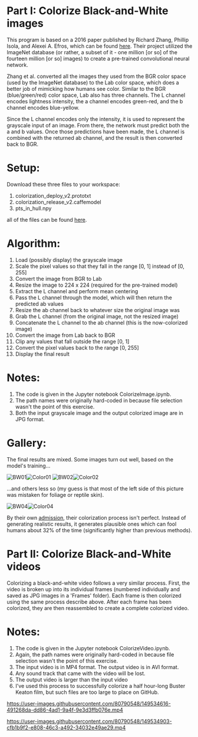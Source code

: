# Part I: Colorize Black-and-White images

This program is based on a 2016 paper published by Richard Zhang, Phillip Isola, and Alexei A. Efros, which can be found [here](https://arxiv.org/abs/1603.08511). Their project utilized the ImageNet database (or rather, a subset of it - one million [or so] of the fourteen million [or so] images) to create a pre-trained convolutional neural network.

Zhang et al. converted all the images they used from the BGR color space (used by the ImageNet database) to the Lab color space, which does a better job of mimicking how humans see color. Similar to the BGR (blue/green/red) color space, Lab also has three channels. The L channel encodes lightness intensity, the a channel encodes green-red, and the b channel encodes blue-yellow.

Since the L channel encodes only the intensity, it is used to represent the grayscale input of an image. From there, the network must predict both the a and b values. Once those predictions have been made, the L channel is combined with the returned ab channel, and the result is then converted back to BGR.

# Setup:

Download these three files to your workspace:

1) colorization_deploy_v2.prototxt
2) colorization_release_v2.caffemodel
3) pts_in_hull.npy

all of the files can be found [here](https://code.naturkundemuseum.berlin/mediaspherefornature/colorize_iiif/-/tree/master/experimental/model).
 
# Algorithm:

1) Load (possibly display) the grayscale image
2) Scale the pixel values so that they fall in the range [0, 1] instead of [0, 255]
3) Convert the image from BGR to Lab
4) Resize the image to 224 x 224 (required for the pre-trained model)
5) Extract the L channel and perform mean centering
6) Pass the L channel through the model, which will then return the predicted ab values
7) Resize the ab channel back to whatever size the original image was
8) Grab the L channel (from the original image, not the resized image)
9) Concatenate the L channel to the ab channel (this is the now-colorized image)
10) Convert the image from Lab back to BGR
11) Clip any values that fall outside the range [0, 1]
12) Convert the pixel values back to the range [0, 255]
13) Display the final result

# Notes:

1) The code is given in the Jupyter notebook ColorizeImage.ipynb.
2) The path names were originally hard-coded in because file selection wasn't the point of this exercise.
3) Both the input grayscale image and the output colorized image are in JPG format.

# Gallery:

The final results are mixed. Some images turn out well, based on the model's training...

![BW01](https://user-images.githubusercontent.com/80790548/149422853-a0e521c6-a035-44a3-b9f0-893da9b75225.jpg)![Color01](https://user-images.githubusercontent.com/80790548/149422865-b05d8e4b-506e-4252-8804-c66dab7e8122.jpg)
![BW02](https://user-images.githubusercontent.com/80790548/149422876-e3dcecda-0589-4e18-bd71-338428c28d69.jpg)![Color02](https://user-images.githubusercontent.com/80790548/149422921-66f2188c-0681-4927-b9c5-bb20bd862a55.jpg)

...and others less so (my guess is that most of the left side of this picture was mistaken for foliage or reptile skin).

![BW04](https://user-images.githubusercontent.com/80790548/149423122-73b93cb1-ffaa-4480-bd2a-d2f2cd04c962.jpg)![Color04](https://user-images.githubusercontent.com/80790548/149423128-f5e2c830-ff51-4460-ac83-240848be2333.jpg)

By their own [admission](https://richzhang.github.io/colorization/), their colorization process isn't perfect. Instead of generating realistic results, it generates plausible ones which can fool humans about 32% of the time (significantly higher than previous methods).

# Part II: Colorize Black-and-White videos

Colorizing a black-and-white video follows a very similar process. First, the video is broken up into its individual frames (numbered individually and saved as JPG images in a 'Frames' folder). Each frame is then colorized using the same process describe above. After each frame has been colorized, they are then reassembled to create a complete colorized video.

# Notes:

1) The code is given in the Jupyter notebook ColorizeVideo.ipynb.
2) Again, the path names were originally hard-coded in because file selection wasn't the point of this exercise.
3) The input video is in MP4 format. The output video is in AVI format.
4) Any sound track that came with the video will be lost.
5) The output video is larger than the input video
6) I've used this process to successfully colorize a half hour-long Buster Keaton film, but such files are too large to place on GitHub.



https://user-images.githubusercontent.com/80790548/149534616-491268da-dd86-4ad1-9a4f-9e3d3ffb076e.mp4



https://user-images.githubusercontent.com/80790548/149534903-cfb1b9f2-e808-46c3-a492-34032e49ae29.mp4



